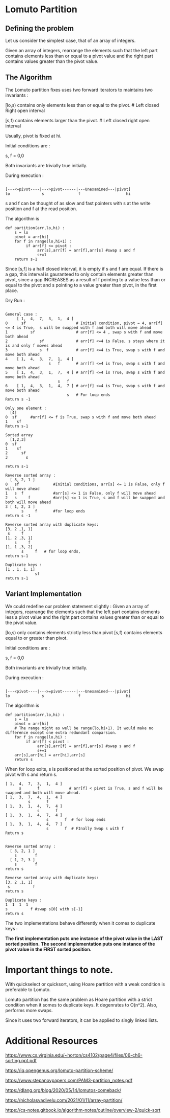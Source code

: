 # Lomuto Partition

## Defining the problem

Let us consider the simplest case, that of an array of integers.

Given an array of integers, rearrange the elements such that the left part contains elements less than or equal to a pivot value and the right part contains values greater than the pivot value.

## The Algorithm

The Lomuto partition fixes uses two forward iterators to maintains two invariants :

[lo,s) contains only elements less than or equal to the pivot.  # Left closed Right open interval

[s,f) contains elements larger than the pivot.      # Left closed right open interval

Usually, pivot is fixed at hi. 

Initial conditions are :

s, f = 0,0

Both invariants are trivially true initially.

During execution :

```

[---<=pivot----|--->pivot------|---Unexamined---|pivot] 
lo              s               f                    hi 

```

s and f can be thought of as slow and fast pointers with s at the write position and f at the read position.

The algorithm is 

```
def partition(arr,lo,hi) :
    s = lo
    pivot = arr[hi]
    for f in range(lo,hi+1) : 
         if arr[f] <= pivot : 
              arr[s],arr[f] = arr[f],arr[s] #swap s and f
              s+=1
    return s-1      
```

Since [s,f] is a half closed interval, it is empty if  s and f are equal. If there is a gap, this interval is gauranteed to only contain elements greater than pivot, since a gap INCREASES as a result of f pointing to a value less than or equal to the pivot and s pointing to a value greater than pivot,  in the first place.

Dry Run :

```

General case :
     [ 1,  4,  7,  3,  1,  4 ]
0      sf                      # Initial condition, pivot = 4, arr[f] <= 4 is True,  s will be swapped with f and both will move ahead
1          sf                  # arr[f] <= 4 , swap s with f and move both ahead
2              sf              # arr[f] <=4 is False, s stays where it is and only f moves ahead
3              s  f            # arr[f] <=4 is True, swap s with f and move both ahead
4    [ 1,  4,  3,  7,  1,  4 ]
                   s   f       # arr[f] <=4 is True, swap s with f and move both ahead
5    [ 1,  4,  3,  1,  7,  4 ] # arr[f] <=4 is True, swap s with f and move both ahead
                       s   f
6    [ 1,  4,  3,  1,  4,  7 ] # arr[f] <=4 is True, swap s with f and move both ahead
                           s   # For loop ends
Return s -1

Only one element :
  [4]
0  sf      #arr[f] <= f is True, swap s with f and move both ahead
1    sf
Return s-1

Sorted array 
  [1,2,3]
0  sf           
1    sf
2      sf
3        s

return s-1

Reverse sorted array :
  [ 3, 2, 1 ]
0   sf               #Initial conditions, arr[s] <= 1 is False, only f will move ahead
1   s  f             #arr[s] <= 1 is False, only f will move ahead          
2   s     f          #arr[s] <= 1 is True, s and f will be swapped and both will move ahead 
3 [ 1, 2, 3 ]
       s     f       #for loop ends
return s -1 

Reverse sorted array with duplicate keys:
[3, 2 ,1, 1]
 s     f
[1, 2 ,3, 1]
    s     f
[1, 1 ,3, 2]
       s     f   # for loop ends, 
return s-1 

Duplicate keys :
[1 , 1, 1, 1]
             sf
return s-1
```


## Variant Implementation

We could redefine our problem statement slightly : Given an array of integers, rearrange the elements such that the left part contains elements less  a pivot value and the right part contains values greater than or equal to the pivot value.

[lo,s) only contains elements strictly less than pivot
[s,f)  contains elements equal to or greater than pivot.

Initial conditions are :

s, f = 0,0

Both invariants are trivially true initially.

During execution :

```

[---<pivot----|--->=pivot------|---Unexamined---|pivot] 
lo              s               f                    hi 

```
The algorithm is 

```
def partition(arr,lo,hi) :
    s = lo
    pivot = arr[hi]
    # The range might as well be range(lo,hi+1). It would make no difference except one extra redundant comparsion.
    for f in range(lo,hi) : 
         if arr[f] < pivot : 
              arr[s],arr[f] = arr[f],arr[s] #swap s and f
              s+=1
    arr[s],arr[hi] = arr[hi],arr[s]
    return s      
```

 
When for loop exits, s is positioned at the sorted position of pivot.
We swap pivot with s and return s.

```
[ 1,  4,  7,  3,  1,  4 ]
      s       f             # arr[f] < pivot is True, s and f will be swapped and both will move ahead.
[ 1,  3,  7,  4,  1,  4 ]    
          s       f
[ 1,  3,  1,  4,  7,  4 ]
              s       f
[ 1,  3,  1,  4,  7,  4 ]
                  s       f  # for loop ends
[ 1,  3,  1,  4,  4,  7 ]
                  s       f  # FInally Swap s with f
Return s 


Reverse sorted array :
  [ 3, 2, 1 ]
    s        f 
  [ 1, 2, 3 ]
    s        f
return s

Reverse sorted array with duplicate keys:
[3, 2 ,1, 1]
 s          f
return s 

Duplicate keys :
1  1  1  1 
s          f #swap s[0] with s[-1]
return s 

```

The two implementations behave differently when it comes to duplicate keys :

**The first implementation puts one instance of the pivot value in the LAST sorted position.**
**The second implementation puts one instance of the pivot value in the FIRST sorted position.**

# Important things to note.

With quickselect or quicksort, using Hoare partition with a weak condition is preferable to Lomuto.

Lomuto partition has the same problem as Hoare partition with a strict condition when it somes to duplicate keys. It degenrates to O(n^2). Also, performs more swaps.

Since it uses two forward iterators, it can be applied to singly linked lists.

# Additional Resources
https://www.cs.virginia.edu/~horton/cs4102/page4/files/06-ch6-sorting.ppt.pdf


https://iq.opengenus.org/lomuto-partition-scheme/


https://www.stepanovpapers.com/PAM3-partition_notes.pdf


https://dlang.org/blog/2020/05/14/lomutos-comeback/


https://nicholasvadivelu.com/2021/01/11/array-partition/


https://cs-notes.gitbook.io/algorithm-notes/outline/overview-2/quick-sort